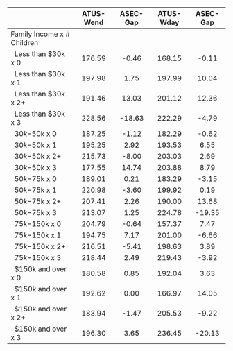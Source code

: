 
|                      |    ATUS-Wend |     ASEC-Gap |    ATUS-Wday |     ASEC-Gap |
| -------------------- | :----------: | :----------: | :----------: | :----------: |
| Family Income x # Children |              |              |              |              |
| &nbsp;&nbsp;Less than $30k x 0 |       176.59 |        -0.46 |       168.15 |        -0.11 |
| &nbsp;&nbsp;Less than $30k x 1 |       197.98 |         1.75 |       197.99 |        10.04 |
| &nbsp;&nbsp;Less than $30k x 2+ |       191.46 |        13.03 |       201.12 |        12.36 |
| &nbsp;&nbsp;Less than $30k x 3 |       228.56 |       -18.63 |       222.29 |        -4.79 |
| &nbsp;&nbsp;$30k-$50k x 0 |       187.25 |        -1.12 |       182.29 |        -0.62 |
| &nbsp;&nbsp;$30k-$50k x 1 |       195.25 |         2.92 |       193.53 |         6.55 |
| &nbsp;&nbsp;$30k-$50k x 2+ |       215.73 |        -8.00 |       203.03 |         2.69 |
| &nbsp;&nbsp;$30k-$50k x 3 |       177.55 |        14.74 |       203.88 |         8.79 |
| &nbsp;&nbsp;$50k-$75k x 0 |       189.01 |         0.21 |       183.29 |        -3.15 |
| &nbsp;&nbsp;$50k-$75k x 1 |       220.98 |        -3.60 |       199.92 |         0.19 |
| &nbsp;&nbsp;$50k-$75k x 2+ |       207.41 |         2.26 |       190.00 |        13.68 |
| &nbsp;&nbsp;$50k-$75k x 3 |       213.07 |         1.25 |       224.78 |       -19.35 |
| &nbsp;&nbsp;$75k-$150k x 0 |       204.79 |        -0.64 |       157.37 |         7.47 |
| &nbsp;&nbsp;$75k-$150k x 1 |       194.75 |         7.17 |       201.00 |        -6.66 |
| &nbsp;&nbsp;$75k-$150k x 2+ |       216.51 |        -5.41 |       198.63 |         3.89 |
| &nbsp;&nbsp;$75k-$150k x 3 |       218.44 |         2.49 |       219.43 |        -3.92 |
| &nbsp;&nbsp;$150k and over x 0 |       180.58 |         0.85 |       192.04 |         3.63 |
| &nbsp;&nbsp;$150k and over x 1 |       192.62 |         0.00 |       166.97 |        14.05 |
| &nbsp;&nbsp;$150k and over x 2+ |       183.94 |        -1.47 |       205.53 |        -9.22 |
| &nbsp;&nbsp;$150k and over x 3 |       196.30 |         3.65 |       236.45 |       -20.13 |

